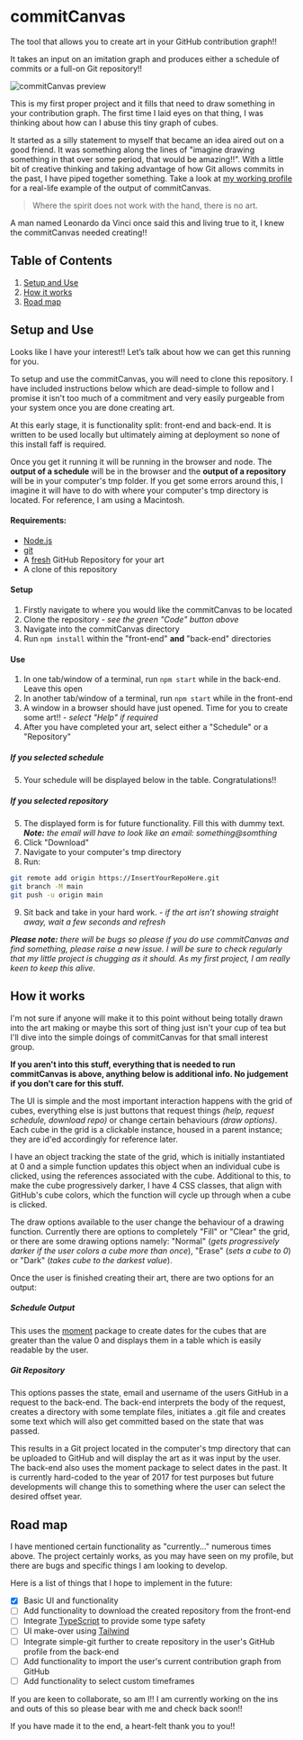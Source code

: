 # commitCanvas
The tool that allows you to create art in your GitHub contribution graph!!  

It takes an input on an imitation graph and produces either a schedule of commits or a full-on Git repository!!  

![commitCanvas preview](commitCanvas-prev30-2nd-transpar-lossy.gif)

This is my first proper project and it fills that need to draw something in your contribution graph. The first time I laid eyes on that thing, I was thinking about how can I abuse this tiny graph of cubes.

It started as a silly statement to myself that became an idea aired out on a good friend. It was something along the lines of "imagine drawing something in that over some period, that would be amazing!!". With a little bit of creative thinking and taking advantage of how Git allows commits in the past, I have piped together something. Take a look at [my working profile](https://github.com/jcoopnz?tab=overview&from=2020-12-01&to=2020-12-31) for a real-life example of the output of commitCanvas.  

> Where the spirit does not work with the hand, there is no art.

A man named Leonardo da Vinci once said this and living true to it, I knew the commitCanvas needed creating!!

## Table of Contents
1. [Setup and Use](#setup-and-use)
2. [How it works](#how-it-works)
3. [Road map](#road-map)

## Setup and Use
Looks like I have your interest!! Let’s talk about how we can get this running for you.

To setup and use the commitCanvas, you will need to clone this repository. I have included instructions below which are dead-simple to follow and I promise it isn't too much of a commitment and very easily purgeable from your system once you are done creating art.

At this early stage, it is functionality split: front-end and back-end. It is written to be used locally but ultimately aiming at deployment so none of this install faff is required. 

Once you get it running it will be running in the browser and node. The **output of a schedule** will be in the browser and the **output of a repository** will be in your computer's tmp folder. If you get some errors around this, I imagine it will have to do with where your computer's tmp directory is located. For reference, I am using a Macintosh.

#### Requirements:
* [Node.js](https://nodejs.org/en/)
* [git](https://git-scm.com/)
* A [fresh](https://docs.github.com/en/get-started/quickstart/create-a-repo) GitHub Repository for your art
* A clone of this repository 

#### Setup
1. Firstly navigate to where you would like the commitCanvas to be located
2. Clone the repository - *see the green "Code" button above*
3. Navigate into the commitCanvas directory
4. Run ```npm install``` within the "front-end" **and** "back-end" directories

#### Use
1. In one tab/window of a terminal, run ```npm start``` while in the back-end. Leave this open
2. In another tab/window of a terminal, run ```npm start``` while in the front-end
3. A window in a browser should have just opened. Time for you to create some art!! - *select "Help" if required*
4. After you have completed your art, select either a "Schedule" or a "Repository"
##### If you selected schedule
5. Your schedule will be displayed below in the table. Congratulations!!
##### If you selected repository
5. The displayed form is for future functionality. Fill this with dummy text. ***Note:** the email will have to look like an email: something@somthing*
6. Click "Download"
7. Navigate to your computer's tmp directory
8. Run:
```zsh
git remote add origin https://InsertYourRepoHere.git  
git branch -M main  
git push -u origin main
```
9. Sit back and take in your hard work. - *if the art isn’t showing straight away, wait a few seconds and refresh*

***Please note:** there will be bugs so please if you do use commitCanvas and find something, please raise a new issue. I will be sure to check regularly that my little project is chugging as it should. As my first project, I am really keen to keep this alive.*

## How it works
I'm not sure if anyone will make it to this point without being totally drawn into the art making or maybe this sort of thing just isn't your cup of tea but I'll dive into the simple doings of commitCanvas for that small interest group. 

**If you aren't into this stuff, everything that is needed to run commitCanvas is above, anything below is additional info. No judgement if you don't care for this stuff.**

The UI is simple and the most important interaction happens with the grid of cubes, everything else is just buttons that request  things *(help, request schedule, download repo)* or change certain behaviours *(draw options)*. Each cube in the grid is a clickable instance, housed in a parent instance; they are id'ed accordingly for reference later.

I have an object tracking the state of the grid, which is initially instantiated at 0 and a simple function updates this object when an individual cube is clicked, using the references associated with the cube. Additional to this, to make the cube progressively darker, I have 4 CSS classes, that align with GitHub's cube colors, which the function will cycle up through when a cube is clicked.

The draw options available to the user change the behaviour of a drawing function. Currently there are options to completely "Fill" or "Clear" the grid, or there are some drawing options namely: "Normal" (*gets progressively darker if the user colors a cube more than once*), "Erase" (*sets a cube to 0*) or "Dark" (*takes cube to the darkest value*).

Once the user is finished creating their art, there are two options for an output:
##### Schedule Output
This uses the [moment](https://www.npmjs.com/package/moment) package to create dates for the cubes that are greater than the value 0 and displays them in a table which is easily readable by the user.

##### Git Repository
This options passes the state, email and username of the users GitHub in a request to the back-end. The back-end interprets the body of the request, creates a directory with some template files, initiates a .git file and creates some text which will also get committed based on the state that was passed.

This results in a Git project located in the computer's tmp directory that can be uploaded to GitHub and will display the art as it was input by the user. The back-end also uses the moment package to select dates in the past. It is currently hard-coded to the year of 2017 for test purposes but future developments will change this to something where the user can select the desired offset year.

## Road map
I have mentioned certain functionality as "currently..." numerous times above. The project certainly works, as you may have seen on my profile, but there are bugs and specific things I am looking to develop. 

Here is a list of things that I hope to implement in the future:

- [x] Basic UI and functionality
- [ ] Add functionality to download the created repository from the front-end
- [ ] Integrate [TypeScript](https://www.typescriptlang.org/) to provide some type safety
- [ ] UI make-over using [Tailwind](https://tailwindcss.com/)
- [ ] Integrate simple-git further to create repository in the user's GitHub profile from the back-end
- [ ] Add functionality to import the user's current contribution graph from GitHub
- [ ] Add functionality to select custom timeframes  

If you are keen to collaborate, so am I!! I am currently working on the ins and outs of this so please bear with me and check back soon!!

If you have made it to the end, a heart-felt thank you to you!!
